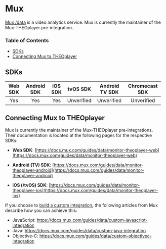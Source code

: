 # Mux

[Mux /data](https://mux.com/data/) is a video analytics service. Mux is currently the maintainer of the Mux-THEOplayer pre-integration.

### Table of Contents

- [SDKs](#sdks)
- [Connecting Mux to THEOplayer](#connecting-mux-to-theoplayer)

## SDKs

| Web SDK | Android SDK | iOS SDK |  tvOS SDK  | Android TV SDK | Chromecast SDK |
| :-----: | :---------: | :-----: | :--------: | :------------: | :------------: |
|   Yes   |     Yes     |   Yes   | Unverified |   Unverified   |   Unverified   |

## Connecting Mux to THEOplayer

Mux is currently the maintainer of the Mux-THEOplayer pre-integrations. Their documentation is located at the following pages for the respective SDKs:

- **Web SDK**: [https://docs.mux.com/guides/data/monitor-theoplayer-web](https://docs.mux.com/guides/data/monitor-theoplayer-web)

- **Android (TV) SDK**: [https://docs.mux.com/guides/data/monitor-theoplayer-android](https://docs.mux.com/guides/data/monitor-theoplayer-android)

- **iOS (/tvOS) SDK**: [https://docs.mux.com/guides/data/monitor-theoplayer-ios](https://docs.mux.com/guides/data/monitor-theoplayer-ios)

If you choose to [build a custom integration](https://docs.mux.com/guides/data/build-a-custom-integration), the following articles from Mux describe how you can achieve this:

- JavaScript: https://docs.mux.com/guides/data/custom-javascript-integration
- Java: https://docs.mux.com/guides/data/custom-java-integration
- Objective-C: https://docs.mux.com/guides/data/custom-objectivec-integration
